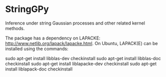 # StringGPy
Inference under string Gaussian processes and other related kernel methods.

The package has a dependency on LAPACKE: http://www.netlib.org/lapack/lapacke.html. On Ubuntu, LAPACK(E) can be installed using the commands:

sudo apt-get install libblas-dev checkinstall
sudo apt-get install libblas-doc checkinstall
sudo apt-get install liblapacke-dev checkinstall
sudo apt-get install liblapack-doc checkinstall
